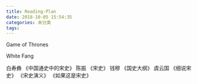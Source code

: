 ```yaml
---
title: Reading-Plan
date: 2018-10-05 15:54:35
categories: 未分类
tags:
---
```


Game of Thrones

White Fang

白寿彝 《中国通史中的宋史》
陈振 《宋史》
钱穆 《国史大纲》
虞云国 《细说宋史》
《宋史演义》
《如果这是宋史》





